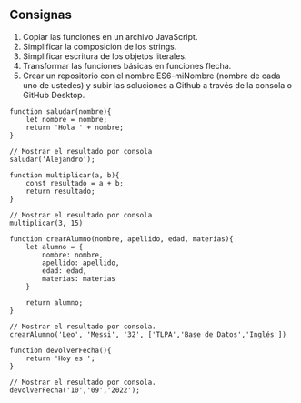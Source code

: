 ## Consignas
1. Copiar las funciones en un archivo JavaScript.
2. Simplificar la composición de los strings.
3. Simplificar escritura de los objetos literales.
4. Transformar las funciones básicas en funciones flecha.
5. Crear un repositorio con el nombre ES6-miNombre (nombre de cada uno de ustedes) y subir las soluciones a Github a través de la consola o GitHub Desktop.


```JS
function saludar(nombre){
    let nombre = nombre;
    return 'Hola ' + nombre;
}

// Mostrar el resultado por consola
saludar('Alejandro');
```


```JS
function multiplicar(a, b){
    const resultado = a + b;
    return resultado;
}

// Mostrar el resultado por consola
multiplicar(3, 15)
```


```JS
function crearAlumno(nombre, apellido, edad, materias){
    let alumno = {
        nombre: nombre,
        apellido: apellido,
        edad: edad,
        materias: materias
    }

    return alumno;
}

// Mostrar el resultado por consola.
crearAlumno('Leo', 'Messi', '32', ['TLPA','Base de Datos','Inglés'])
```


```JS
function devolverFecha(){
    return 'Hoy es ';
}

// Mostrar el resultado por consola.
devolverFecha('10','09','2022');
```